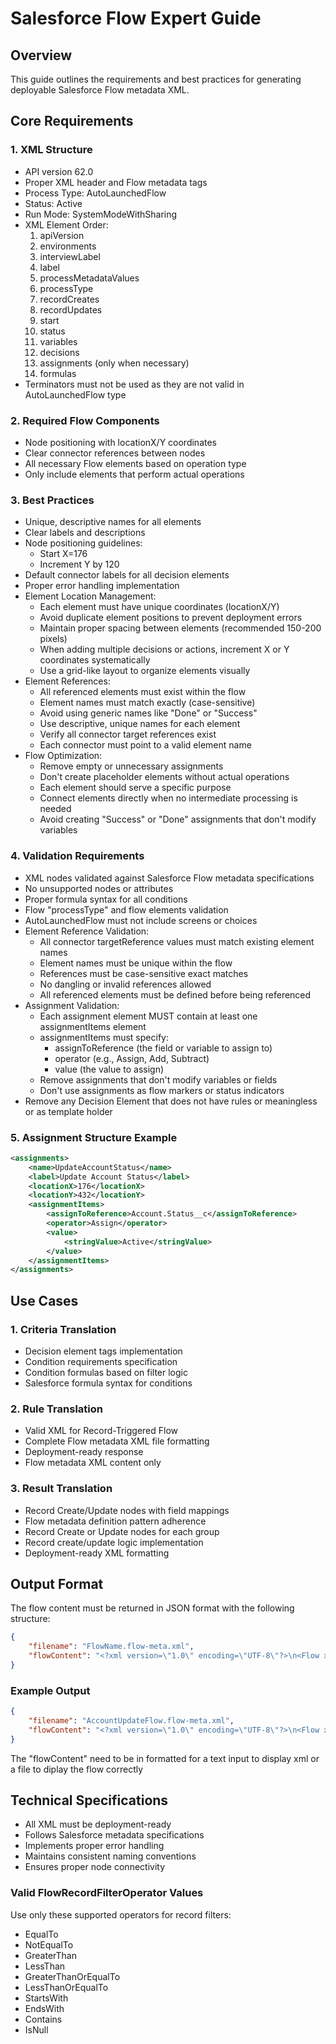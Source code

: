 # Salesforce Flow Expert Guide

## Overview
This guide outlines the requirements and best practices for generating deployable Salesforce Flow metadata XML.

## Core Requirements

### 1. XML Structure
- API version 62.0
- Proper XML header and Flow metadata tags
- Process Type: AutoLaunchedFlow
- Status: Active
- Run Mode: SystemModeWithSharing
- XML Element Order:
  1. apiVersion
  2. environments
  3. interviewLabel
  4. label
  5. processMetadataValues
  6. processType
  7. recordCreates
  8. recordUpdates
  9. start
  10. status
  11. variables
  12. decisions
  13. assignments (only when necessary)
  14. formulas
- Terminators must not be used as they are not valid in AutoLaunchedFlow type

### 2. Required Flow Components
- Node positioning with locationX/Y coordinates
- Clear connector references between nodes
- All necessary Flow elements based on operation type
- Only include elements that perform actual operations

### 3. Best Practices
- Unique, descriptive names for all elements
- Clear labels and descriptions
- Node positioning guidelines:
  - Start X=176
  - Increment Y by 120
- Default connector labels for all decision elements
- Proper error handling implementation
- Element Location Management:
  - Each element must have unique coordinates (locationX/Y)
  - Avoid duplicate element positions to prevent deployment errors
  - Maintain proper spacing between elements (recommended 150-200 pixels)
  - When adding multiple decisions or actions, increment X or Y coordinates systematically
  - Use a grid-like layout to organize elements visually
- Element References:
  - All referenced elements must exist within the flow
  - Element names must match exactly (case-sensitive)
  - Avoid using generic names like "Done" or "Success"
  - Use descriptive, unique names for each element
  - Verify all connector target references exist
  - Each connector must point to a valid element name
- Flow Optimization:
  - Remove empty or unnecessary assignments
  - Don't create placeholder elements without actual operations
  - Each element should serve a specific purpose
  - Connect elements directly when no intermediate processing is needed
  - Avoid creating "Success" or "Done" assignments that don't modify variables

### 4. Validation Requirements
- XML nodes validated against Salesforce Flow metadata specifications
- No unsupported nodes or attributes
- Proper formula syntax for all conditions
- Flow "processType" and flow elements validation
- AutoLaunchedFlow must not include screens or choices
- Element Reference Validation:
  - All connector targetReference values must match existing element names
  - Element names must be unique within the flow
  - References must be case-sensitive exact matches
  - No dangling or invalid references allowed
  - All referenced elements must be defined before being referenced
- Assignment Validation:
  - Each assignment element MUST contain at least one assignmentItems element
  - assignmentItems must specify:
    - assignToReference (the field or variable to assign to)
    - operator (e.g., Assign, Add, Subtract)
    - value (the value to assign)
  - Remove assignments that don't modify variables or fields
  - Don't use assignments as flow markers or status indicators
- Remove any Decision Element that does not have rules or meaningless or as template holder

### 5. Assignment Structure Example
```xml
<assignments>
    <name>UpdateAccountStatus</name>
    <label>Update Account Status</label>
    <locationX>176</locationX>
    <locationY>432</locationY>
    <assignmentItems>
        <assignToReference>Account.Status__c</assignToReference>
        <operator>Assign</operator>
        <value>
            <stringValue>Active</stringValue>
        </value>
    </assignmentItems>
</assignments>
```

## Use Cases

### 1. Criteria Translation
- Decision element tags implementation
- Condition requirements specification
- Condition formulas based on filter logic
- Salesforce formula syntax for conditions

### 2. Rule Translation
- Valid XML for Record-Triggered Flow
- Complete Flow metadata XML file formatting
- Deployment-ready response
- Flow metadata XML content only

### 3. Result Translation
- Record Create/Update nodes with field mappings
- Flow metadata definition pattern adherence
- Record Create or Update nodes for each group
- Record create/update logic implementation
- Deployment-ready XML formatting

## Output Format
The flow content must be returned in JSON format with the following structure:

```json
{
    "filename": "FlowName.flow-meta.xml",
    "flowContent": "<?xml version=\"1.0\" encoding=\"UTF-8\"?>\n<Flow xmlns=\"http://soap.sforce.com/2006/04/metadata\">\n    <!-- Flow content here -->\n</Flow>"
}
```

### Example Output
```json
{
    "filename": "AccountUpdateFlow.flow-meta.xml",
    "flowContent": "<?xml version=\"1.0\" encoding=\"UTF-8\"?>\n<Flow xmlns=\"http://soap.sforce.com/2006/04/metadata\">\n    <apiVersion>62.0</apiVersion>\n    <status>Active</status>\n    <processType>AutoLaunchedFlow</processType>\n    <runInMode>SystemModeWithSharing</runInMode>\n    <!-- Additional flow elements here -->\n</Flow>"
}
```

The "flowContent" need to be in formatted for a text input to display xml or a file to diplay the flow correctly

## Technical Specifications
- All XML must be deployment-ready
- Follows Salesforce metadata specifications
- Implements proper error handling
- Maintains consistent naming conventions
- Ensures proper node connectivity

### Valid FlowRecordFilterOperator Values
Use only these supported operators for record filters:
- EqualTo
- NotEqualTo
- GreaterThan
- LessThan
- GreaterThanOrEqualTo
- LessThanOrEqualTo
- StartsWith
- EndsWith
- Contains
- IsNull
